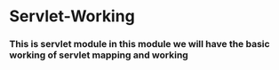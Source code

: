 # Servlet-Working
### This is servlet module in this module we will have the basic working of servlet mapping and working
